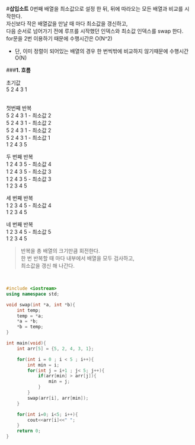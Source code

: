 #**삽입소트**
0번째 배열을 최소값으로 설정 한 뒤, 뒤에 따라오는 모든 배열과 비교를 시작한다.</br>
자신보다 작은 배열값을 만날 때 마다 최소값을 갱신하고,</br>
다음 순서로 넘어가기 전에 루프를 시작했던 인덱스와 최소값 인덱스를 swap 한다.</br>
for문을 2번 이용하기 때문에 수행시간은 O(N^2)<br>
* 단, 이미 정렬이 되어있는 배열의 경우 한 번씩밖에 비교하지 않기때문에 수행시간 O(N)<br>


###**1. 흐름**

초기값 </br>
5 2 4 3 1</br>
</br>

첫번째 반복</br>
5 2 4 3 1 - 최소값 2</br>
5 2 4 3 1 - 최소값 2</br>
5 2 4 3 1 - 최소값 2</br>
5 2 4 3 1 - 최소값 1</br>
1 2 4 3 5
</br>

두 번째 반복</br>
1 2 4 3 5 - 최소값 4</br>
1 2 4 3 5 - 최소값 3</br>
1 2 4 3 5 - 최소값 3</br>
1 2 3 4 5
</br>

세 번째 반복</br>
1 2 3 4 5 - 최소값 4</br>
1 2 3 4 5
</br>

네 번째 반복</br>
1 2 3 4 5 - 최소값 5</br>
1 2 3 4 5
</br>

> 반복을 총 배열의 크기만큼 회전한다.</br>
> 한 번 반복할 때 마다 내부에서 배열을 모두 검사하고,</br>
> 최소값을 갱신 해 나간다.
<br>


```c++
#include <iostream>
using namespace std;

void swap(int *a, int *b){
    int temp;
    temp = *a;
    *a = *b;
    *b = temp;
}

int main(void){
    int arr[5] = {5, 2, 4, 3, 1};

    for(int i = 0 ; i < 5 ; i++){
        int min = i;
        for(int j = i+1 ; j< 5; j++){
            if(arr[min] > arr[j]){
                min = j;
            }
        }
        swap(arr[i], arr[min]);
    }

    for(int i=0; i<5; i++){
        cout<<arr[i]<<" ";
    }
    return 0;
}
```
